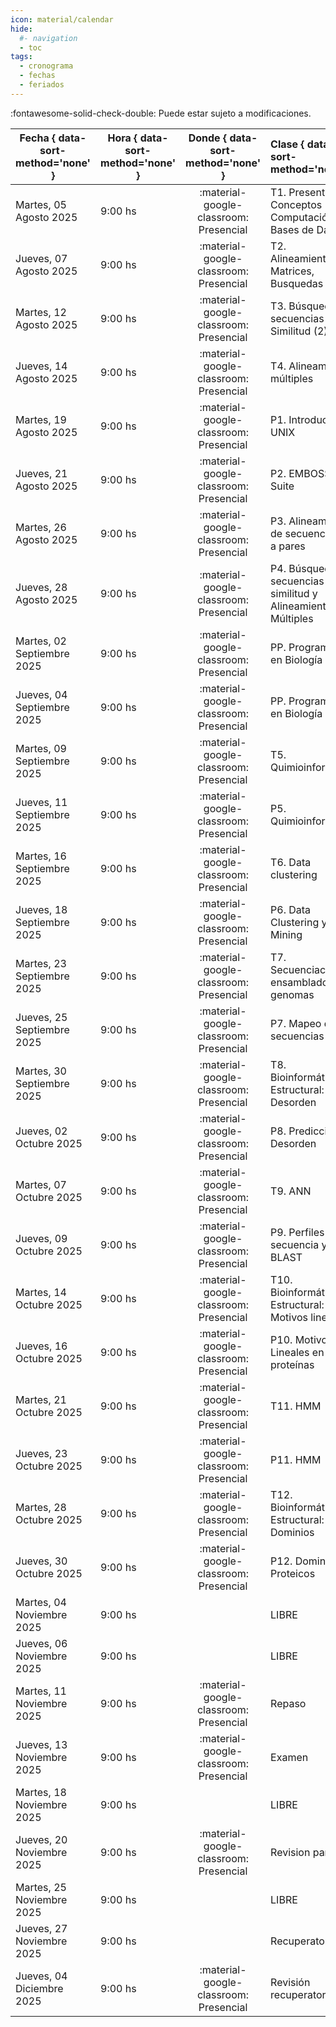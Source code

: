 ```yaml
---
icon: material/calendar
hide: 
  #- navigation
  - toc
tags:
  - cronograma
  - fechas
  - feriados
---
```


:fontawesome-solid-check-double: Puede estar sujeto a modificaciones.

| Fecha  { data-sort-method='none' }     | Hora  { data-sort-method='none' }   | Donde  { data-sort-method='none' }                                 | Clase  { data-sort-method='none' }      | Tipo  { data-sort-method='none' }                              | Docente { data-sort-method='none' } | 
| ----------- | -------- | :-------------------------------------: | :----------- | :---------------------------------- | :------ |
| Martes, 05 Agosto 2025     | 9:00 hs |	:material-google-classroom: Presencial | T1. Presentación, Conceptos Computación, Bases de Datos | :fontawesome-solid-brain: Teórica |	F. Agüero |
| Jueves, 07 Agosto 2025     | 9:00 hs |	:material-google-classroom: Presencial | T2. Alineamientos, Matrices, Busquedas (1)  | :fontawesome-solid-brain: Teórica |	F. Agüero |
| Martes, 12 Agosto 2025     | 9:00 hs |	:material-google-classroom: Presencial | T3. Búsqueda de secuencias por Similitud (2) | :fontawesome-solid-brain: Teórica |	F. Agüero |
| Jueves, 14 Agosto 2025     | 9:00 hs |	:material-google-classroom: Presencial | T4. Alineamientos múltiples | :fontawesome-solid-brain: Teórica |	F. Agüero |
| Martes, 19 Agosto 2025     | 9:00 hs |	:material-google-classroom: Presencial | P1. Introducción a UNIX | :fontawesome-solid-hammer: Práctica |	M. Didier Garnham |
| Jueves, 21 Agosto 2025     | 9:00 hs |	:material-google-classroom: Presencial | P2. EMBOSS Suite | :fontawesome-solid-hammer: Práctica |	M. Didier Garnham |
| Martes, 26 Agosto 2025     | 9:00 hs |	:material-google-classroom: Presencial | P3. Alineamientos de secuencias de a pares | :fontawesome-solid-hammer: Práctica |	G. Romer |
| Jueves, 28 Agosto 2025     | 9:00 hs |	:material-google-classroom: Presencial | P4. Búsqueda de secuencias por similitud y Alineamientos Múltiples | :fontawesome-solid-hammer: Práctica |	G. Romer |
| Martes, 02 Septiembre 2025 | 9:00 hs |	:material-google-classroom: Presencial | PP. Programando en Biología | :fontawesome-solid-hammer: Práctica |	R. Quinteros |
| Jueves, 04 Septiembre 2025 | 9:00 hs |	:material-google-classroom: Presencial | PP. Programando en Biología | :fontawesome-solid-hammer: Práctica |	R. Quinteros |
| Martes, 09 Septiembre 2025 | 9:00 hs |	:material-google-classroom: Presencial | T5. Quimioinformática | :fontawesome-solid-brain: Teórica |	F. Agüero |
| Jueves, 11 Septiembre 2025 | 9:00 hs |	:material-google-classroom: Presencial | P5. Quimioinformática | :fontawesome-solid-hammer: Práctica |	M. Didier Garnham |
| Martes, 16 Septiembre 2025 | 9:00 hs |	:material-google-classroom: Presencial | T6. Data clustering | :fontawesome-solid-brain: Teórica |	F. Agüero |
| Jueves, 18 Septiembre 2025 | 9:00 hs |	:material-google-classroom: Presencial | P6. Data Clustering y Data Mining | :fontawesome-solid-hammer: Práctica |	G. Romer |
| Martes, 23 Septiembre 2025 | 9:00 hs |	:material-google-classroom: Presencial | T7. Secuenciación y ensamblado de genomas | :fontawesome-solid-brain: Teórica |	F. Agüero |
| Jueves, 25 Septiembre 2025 | 9:00 hs |	:material-google-classroom: Presencial | P7. Mapeo de secuencias | :fontawesome-solid-hammer: Práctica |	G. Romer |
| Martes, 30 Septiembre 2025 | 9:00 hs |	:material-google-classroom: Presencial | T8. Bioinformática Estructural: Desorden | :fontawesome-solid-brain: Teórica |	L. Chemes |
| Jueves, 02 Octubre 2025    | 9:00 hs |	:material-google-classroom: Presencial | P8. Predicción de Desorden | :fontawesome-solid-hammer: Práctica |	J. Glavina |
| Martes, 07 Octubre 2025    | 9:00 hs |	:material-google-classroom: Presencial | T9. ANN | :fontawesome-solid-brain: Teórica |	L. Chemes |
| Jueves, 09 Octubre 2025    | 9:00 hs |	:material-google-classroom: Presencial | P9. Perfiles de secuencia y PSI-BLAST | :fontawesome-solid-hammer: Práctica |	H. García |
| Martes, 14 Octubre 2025    | 9:00 hs |	:material-google-classroom: Presencial | T10. Bioinformática Estructural: Motivos lineales | :fontawesome-solid-brain: Teórica |	L. Chemes |
| Jueves, 16 Octubre 2025    | 9:00 hs |	:material-google-classroom: Presencial | P10. Motivos Lineales en proteínas | :fontawesome-solid-hammer: Práctica | J. Glavina |
| Martes, 21 Octubre 2025    | 9:00 hs |	:material-google-classroom: Presencial | T11. HMM | :fontawesome-solid-brain: Teórica |	L. Chemes |
| Jueves, 23 Octubre 2025    | 9:00 hs |	:material-google-classroom: Presencial | P11. HMM | :fontawesome-solid-hammer: Práctica |	H. García |
| Martes, 28 Octubre 2025    | 9:00 hs |	:material-google-classroom: Presencial | T12. Bioinformática Estructural: Dominios | :fontawesome-solid-brain: Teórica |	L. Chemes |
| Jueves, 30 Octubre 2025    | 9:00 hs |	:material-google-classroom: Presencial | P12. Dominios Proteicos |:fontawesome-solid-hammer: Práctica |	J. Glavina |
| Martes, 04 Noviembre 2025 | 9:00 hs |	| LIBRE | |	|
| Jueves, 06 Noviembre 2025 | 9:00 hs |	| LIBRE | |	|
| Martes, 11 Noviembre 2025 | 9:00 hs |	:material-google-classroom: Presencial | Repaso | |	F. Agüero<br>L. Chemes<br> |
| Jueves, 13 Noviembre 2025 | 9:00 hs |	:material-google-classroom: Presencial | Examen | | F. Agüero<br>L. Chemes<br> |
| Martes, 18 Noviembre 2025 | 9:00 hs |	| LIBRE | |	|
| Jueves, 20 Noviembre 2025 | 9:00 hs |	:material-google-classroom: Presencial | Revision parciales      | |	F. Agüero<br>L. Chemes<br> |
| Martes, 25 Noviembre 2025 | 9:00 hs |	| LIBRE | | |
| Jueves, 27 Noviembre 2025 | 9:00 hs |	| Recuperatorio | |	|
| Jueves, 04 Diciembre 2025 | 9:00 hs |	:material-google-classroom: Presencial | Revisión recuperatorios | | F. Agüero<br>L. Chemes<br> |

<!---
| Martes, 05 Agosto 2025     | 9:00 hs |	:material-google-classroom: Presencial | [T1. Presentación, Conceptos Computación, Bases de Datos](teoricas/1-Teorica-Uno/index.md) | :fontawesome-solid-brain: Teórica |	F. Agüero |
| Jueves, 07 Agosto 2025     | 9:00 hs |	:material-google-classroom: Presencial | [T2. Alineamientos, Matrices, Busquedas (1)](teoricas/2-Teorica-Dos/index.md) | :fontawesome-solid-brain: Teórica |	F. Agüero |
| Martes, 12 Agosto 2025     | 9:00 hs |	:material-google-classroom: Presencial | [T3. Búsqueda de secuencias por Similitud (2)](teoricas/3-Teorica-Tres/index.md) | :fontawesome-solid-brain: Teórica |	F. Agüero |
| Jueves, 14 Agosto 2025     | 9:00 hs |	:material-google-classroom: Presencial | [T4. Alineamientos múltiples](teoricas/4-Teorica-Cuatro/index.md) | :fontawesome-solid-brain: Teórica |	F. Agüero |
| Martes, 19 Agosto 2025     | 9:00 hs |	:material-google-classroom: Presencial | [P1. Introducción a UNIX](practicos/TP01_Linux/index.md) | :fontawesome-solid-hammer: Práctica |	M. Didier Garnham |
| Jueves, 21 Agosto 2025     | 9:00 hs |	:material-google-classroom: Presencial | [P2. EMBOSS Suite](practicos/TP02_EMBOSS/index.md) | :fontawesome-solid-hammer: Práctica |	M. Didier Garnham |
| Martes, 26 Agosto 2025     | 9:00 hs |	:material-google-classroom: Presencial | [P3. Alineamientos de secuencias de a pares](practicos/TP03_Alineamientos/index.md)| :fontawesome-solid-hammer: Práctica |	G. Romer |
| Jueves, 28 Agosto 2025     | 9:00 hs |	:material-google-classroom: Presencial | [P4. Búsqueda de secuencias por similitud y Alineamientos Múltiples](practicos/TP04_Busqueda_por_similitud/index.md) | :fontawesome-solid-hammer: Práctica |	G. Romer |
| Martes, 02 Septiembre 2025 | 9:00 hs |	:material-google-classroom: Presencial | [PP. Programando en Biología](practicos/TPPa_Programando_en_Biologia/index.md) | :fontawesome-solid-hammer: Práctica |	R. Quinteros |
| Jueves, 04 Septiembre 2025 | 9:00 hs |	:material-google-classroom: Presencial | [PP. Programando en Biología](practicos/TPPb_Programando_en_Biologia/index.md)  | :fontawesome-solid-hammer: Práctica |	R. Quinteros |
| Martes, 09 Septiembre 2025 | 9:00 hs |	:material-google-classroom: Presencial | [T5. Quimioinformática](teoricas/5-Teorica-Cinco/index.md) | :fontawesome-solid-brain: Teórica |	F. Agüero |
| Jueves, 11 Septiembre 2025 | 9:00 hs |	:material-google-classroom: Presencial | [P5. Quimioinformática](practicos/TP05_Quimioinformatica/index.md) | :fontawesome-solid-hammer: Práctica |	M. Didier Garnham |
| Martes, 16 Septiembre 2025 | 9:00 hs |	:material-google-classroom: Presencial | [T6. Data clustering](teoricas/6-Teorica-Seis/index.md) | :fontawesome-solid-brain: Teórica |	F. Agüero |
| Jueves, 18 Septiembre 2025 | 9:00 hs |	:material-google-classroom: Presencial | [P6. Data Clustering y Data Mining](practicos/TP06_Clustering_Data_Mining/index.md) | :fontawesome-solid-hammer: Práctica |	G. Romer |
| Martes, 23 Septiembre 2025 | 9:00 hs |	:material-google-classroom: Presencial | [T7. Secuenciación y ensamblado de genomas](teoricas/7-Teorica-Siete/index.md) | :fontawesome-solid-brain: Teórica |	F. Agüero |
| Jueves, 25 Septiembre 2025 | 9:00 hs |	:material-google-classroom: Presencial | [P7. Mapeo de secuencias](practicos/TP07_Short-Read-Mapping/index.md) | :fontawesome-solid-hammer: Práctica |	G. Romer |
| Martes, 30 Septiembre 2025 | 9:00 hs |	:material-google-classroom: Presencial | [T8. Bioinformática Estructural: Desorden](teoricas/8-Teorica-Ocho/index.md) | :fontawesome-solid-brain: Teórica |	L. Chemes |
| Jueves, 02 Octubre 2025    | 9:00 hs |	:material-google-classroom: Presencial | [P8. Predicción de Desorden](practicos/TP08_Desorden/index.md) | :fontawesome-solid-hammer: Práctica |	J. Glavina |
| Martes, 07 Octubre 2025    | 9:00 hs |	:material-google-classroom: Presencial | [T9. ANN](teoricas/9-Teorica-Nueve/index.md) | :fontawesome-solid-brain: Teórica |	L. Chemes |
| Jueves, 09 Octubre 2025    | 9:00 hs |	:material-google-classroom: Presencial | [P9. Perfiles de secuencia y PSI-BLAST](practicos/TP09_PSI-BLAST/index.md) | :fontawesome-solid-hammer: Práctica |	H. García |
| Martes, 14 Octubre 2025    | 9:00 hs |	:material-google-classroom: Presencial | [T10. Bioinformática Estructural: Motivos lineales](teoricas/10-Teorica-Diez/index.md) | :fontawesome-solid-brain: Teórica |	L. Chemes |
| Jueves, 16 Octubre 2025    | 9:00 hs |	:material-google-classroom: Presencial | [P10. Motivos Lineales en proteínas](practicos/TP10_Motivos/index.md) | :fontawesome-solid-hammer: Práctica | J. Glavina |
| Martes, 21 Octubre 2025    | 9:00 hs |	:material-google-classroom: Presencial | [T11. HMM](teoricas/11-Teorica-Once/index.md) | :fontawesome-solid-brain: Teórica |	L. Chemes |
| Jueves, 23 Octubre 2025    | 9:00 hs |	:material-google-classroom: Presencial | [P11. HMM](practicos/TP11_HMM/index.md) | :fontawesome-solid-hammer: Práctica |	H. García |
| Martes, 28 Octubre 2025    | 9:00 hs |	:material-google-classroom: Presencial | [T12. Bioinformática Estructural: Dominios](teoricas/12-Teorica-Doce/index.md) | :fontawesome-solid-brain: Teórica |	L. Chemes |
| Jueves, 30 Octubre 2025    | 9:00 hs |	:material-google-classroom: Presencial | [P12. Dominios Proteicos](practicos/TP12_Modelado_Por_Homologia/index.md) |:fontawesome-solid-hammer: Práctica |	J. Glavina |
| Martes, 04 Noviembre 2025 | 9:00 hs |	| LIBRE | |	|
| Jueves, 06 Noviembre 2025 | 9:00 hs |	| LIBRE | |	|
| Martes, 11 Noviembre 2025 | 9:00 hs |	:material-google-classroom: Presencial | Repaso | |	F. Agüero<br>L. Chemes<br> |
| Jueves, 13 Noviembre 2025 | 9:00 hs |	:material-google-classroom: Presencial | Examen | | F. Agüero<br>L. Chemes<br> |
| Martes, 18 Noviembre 2025 | 9:00 hs |	| LIBRE | |	|
| Jueves, 20 Noviembre 2025 | 9:00 hs |	:material-google-classroom: Presencial | Revision parciales      | |	F. Agüero<br>L. Chemes<br> |
| Martes, 25 Noviembre 2025 | 9:00 hs |	| LIBRE | | |
| Jueves, 27 Noviembre 2025 | 9:00 hs |	| Recuperatorio | |	|
| Jueves, 04 Diciembre 2025 | 9:00 hs |	:material-google-classroom: Presencial | Revisión recuperatorios | | F. Agüero<br>L. Chemes<br> |
--->
